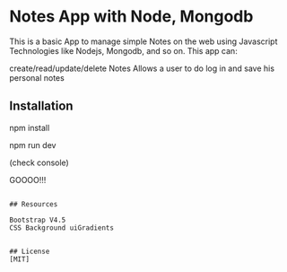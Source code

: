# Notes App with Node, Mongodb

This is a basic App to manage simple Notes on the web using Javascript Technologies like Nodejs, Mongodb, and so on. This app can:

create/read/update/delete Notes
Allows a user to do log in and save his personal notes

## Installation

npm install


npm run dev

(check console)

GOOOO!!!


```

## Resources

Bootstrap V4.5
CSS Background uiGradients


## License
[MIT]